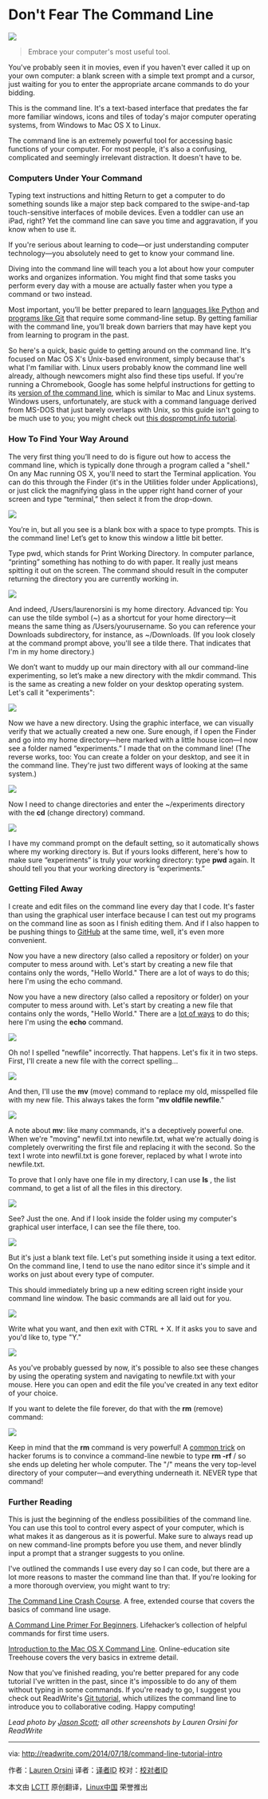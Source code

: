 Don't Fear The Command Line
================================================================================
![](http://a4.files.readwrite.com/image/upload/c_fill,h_900,q_70,w_1600/MTE5NTU2MzIyNTM0NTg5OTYz.jpg)

> Embrace your computer's most useful tool.

You've probably seen it in movies, even if you haven't ever called it up on your own computer: a blank screen with a simple text prompt and a cursor, just waiting for you to enter the appropriate arcane commands to do your bidding.

This is the command line. It's a text-based interface that predates the far more familiar windows, icons and tiles of today's major computer operating systems, from Windows to Mac OS X to Linux.

The command line is an extremely powerful tool for accessing basic functions of your computer. For most people, it's also a confusing, complicated and seemingly irrelevant distraction. It doesn't have to be.

### Computers Under Your Command ###

Typing text instructions and hitting Return to get a computer to do something sounds like a major step back compared to the swipe-and-tap touch-sensitive interfaces of mobile devices. Even a toddler can use an iPad, right? Yet the command line can save you time and aggravation, if you know when to use it.

If you're serious about learning to code—or just understanding computer technology—you absolutely need to get to know your command line.

Diving into the command line will teach you a lot about how your computer works and organizes information. You might find that some tasks you perform every day with a mouse are actually faster when you type a command or two instead.

Most important, you’ll be better prepared to learn [languages like Python][1] and [programs like Git][2] that require some command-line setup. By getting familiar with the command line, you’ll break down barriers that may have kept you from learning to program in the past.

So here's a quick, basic guide to getting around on the command line. It's focused on Mac OS X's Unix-based environment, simply because that's what I'm familiar with. Linux users probably know the command line well already, although newcomers might also find these tips useful. If you're running a Chromebook, Google has some helpful instructions for getting to its [version of the command line][3], which is similar to Mac and Linux systems. Windows users, unfortunately, are stuck with a command language derived from MS-DOS that just barely overlaps with Unix, so this guide isn't going to be much use to you; you might check out [this dosprompt.info tutorial][4]. 

### How To Find Your Way Around ###

The very first thing you’ll need to do is figure out how to access the command line, which is typically done through a program called a "shell." On any Mac running OS X, you'll need to start the Terminal application. You can do this through the Finder (it's in the Utilities folder under Applications), or just click the magnifying glass in the upper right hand corner of your screen and type “terminal,” then select it from the drop-down.

![](http://a4.files.readwrite.com/image/upload/c_fit,w_630/MTE4MDAzNDE2ODYxMjc5NzU4.png)

You’re in, but all you see is a blank box with a space to type prompts. This is the command line! Let’s get to know this window a little bit better.

Type pwd, which stands for Print Working Directory. In computer parlance, “printing” something has nothing to do with paper. It really just means spitting it out on the screen. The command should result in the computer returning the directory you are currently working in.

![](http://a4.files.readwrite.com/image/upload/c_fit,w_630/MTIyMzk5Mjg5MDMzMjYyNjA0.png)

And indeed, /Users/laurenorsini is my home directory. Advanced tip: You can use the tilde symbol (~) as a shortcut for your home directory—it means the same thing as /Users/yourusername. So you can reference your Downloads subdirectory, for instance, as ~/Downloads. (If you look closely at the command prompt above, you'll see a tilde there. That indicates that I'm in my home directory.)

We don’t want to muddy up our main directory with all our command-line experimenting, so let’s make a new directory with the mkdir command. This is the same as creating a new folder on your desktop operating system. Let's call it "experiments":

![](http://a4.files.readwrite.com/image/upload/c_fit,w_630/MTE5NDg0MDYxMTMwODUxODU1.png)

Now we have a new directory. Using the graphic interface, we can visually verify that we actually created a new one. Sure enough, if I open the Finder and go into my home directory—here marked with a little house icon—I now see a folder named “experiments.” I made that on the command line! (The reverse works, too: You can create a folder on your desktop, and see it in the command line. They're just two different ways of looking at the same system.)

![](http://a5.files.readwrite.com/image/upload/c_fit,w_630/MTE5NTU2MzIyNTM0MzI3ODE5.png)

Now I need to change directories and enter the ~/experiments directory with the **cd** (change directory) command.

![](http://a5.files.readwrite.com/image/upload/c_fit,w_630/MTE5NDg0MDYxMTMxMTEzOTk5.png)

I have my command prompt on the default setting, so it automatically shows where my working directory is. But if yours looks different, here's how to make sure “experiments” is truly your working directory: type **pwd** again. It should tell you that your working directory is “experiments.”

### Getting Filed Away ###

I create and edit files on the command line every day that I code. It's faster than using the graphical user interface because I can test out my programs on the command line as soon as I finish editing them. And if I also happen to be pushing things to [GitHub][5] at the same time, well, it's even more convenient.

Now you have a new directory (also called a repository or folder) on your computer to mess around with. Let's start by creating a new file that contains only the words, "Hello World." There are a lot of ways to do this; here I'm using the echo command.

Now you have a new directory (also called a repository or folder) on your computer to mess around with. Let's start by creating a new file that contains only the words, "Hello World." There are a [lot of ways][6] to do this; here I'm using the **echo** command.

![](http://a2.files.readwrite.com/image/upload/c_fit,w_630/MTE5NDg0MDYxMjQxMjgwMDE1.png)

Oh no! I spelled "newfile" incorrectly. That happens. Let's fix it in two steps. First, I'll create a new file with the correct spelling...

![](http://a3.files.readwrite.com/image/upload/c_fit,w_630/MTIxNDI3Mjk0MjA5ODAzNzg5.png)

And then, I'll use the **mv** (move) command to replace my old, misspelled file with my new file. This always takes the form "**mv oldfile newfile**."

![](http://a1.files.readwrite.com/image/upload/c_fit,w_630/MTIxNDI3Mjk0MjA5NzM4MjUz.png)

A note about **mv**: like many commands, it's a deceptively powerful one. When we're "moving" newfil.txt into newfile.txt, what we're actually doing is completely overwriting the first file and replacing it with the second. So the text I wrote into newfil.txt is gone forever, replaced by what I wrote into newfile.txt. 

To prove that I only have one file in my directory, I can use **ls** , the list command, to get a list of all the files in this directory.

![](http://a1.files.readwrite.com/image/upload/c_fit,w_630/MTIxNDI3Mjk0MTA3NTAyMDkz.png)

See? Just the one. And if I look inside the folder using my computer's graphical user interface, I can see the file there, too. 

![](http://a3.files.readwrite.com/image/upload/c_fit,w_630/MTIyMzk5Mjg5MDM4OTY0MjM2.png)

But it's just a blank text file. Let's put something inside it using a text editor. On the command line, I tend to use the nano editor since it's simple and it works on just about every type of computer. 

This should immediately bring up a new editing screen right inside your command line window. The basic commands are all laid out for you.

![](http://a3.files.readwrite.com/image/upload/c_fit,w_630/MTIyMzk5Mjg5MDM5NjE5NTk2.png)

Write what you want, and then exit with CTRL + X. If it asks you to save and you'd like to, type "Y." 

![](http://a4.files.readwrite.com/image/upload/c_fit,w_630/MTIxNDI3Mjk0MTA4MDkxOTE3.png)

As you've probably guessed by now, it's possible to also see these changes by using the operating system and navigating to newfile.txt with your mouse. Here you can open and edit the file you've created in any text editor of your choice. 

If you want to delete the file forever, do that with the **rm** (remove) command: 

![](http://a2.files.readwrite.com/image/upload/c_fit,w_630/MTE5NTU2MzIyNTQxMzQwMTcx.png)

Keep in mind that the **rm** command is very powerful! A [common trick][7] on hacker forums is to convince a command-line newbie to type **rm -rf** / so she ends up deleting her whole computer. The "/" means the very top-level directory of your computer—and everything underneath it. NEVER type that command!

### Further Reading ###

This is just the beginning of the endless possibilities of the command line. You can use this tool to control every aspect of your computer, which is what makes it as dangerous as it is powerful. Make sure to always read up on new command-line prompts before you use them, and never blindly input a prompt that a stranger suggests to you online. 

I've outlined the commands I use every day so I can code, but there are a lot more reasons to master the command line than that. If you're looking for a more thorough overview, you might want to try:

[The Command Line Crash Course][8]. A free, extended course that covers the basics of command line usage.

[A Command Line Primer For Beginners][9]. Lifehacker’s collection of helpful commands for first time users.

[Introduction to the Mac OS X Command Line][10]. Online-education site Treehouse covers the very basics in extreme detail. 

Now that you've finished reading, you're better prepared for any code tutorial I've written in the past, since it's impossible to do any of them without typing in some commands. If you're ready to go, I suggest you check out ReadWrite's [Git tutorial][11], which utilizes the command line to introduce you to collaborative coding. Happy computing! 

*Lead photo by [Jason Scott][12]; all other screenshots by Lauren Orsini for ReadWrite*

--------------------------------------------------------------------------------

via: http://readwrite.com/2014/07/18/command-line-tutorial-intro

作者：[Lauren Orsini][a]
译者：[译者ID](https://github.com/译者ID)
校对：[校对者ID](https://github.com/校对者ID)

本文由 [LCTT](https://github.com/LCTT/TranslateProject) 原创翻译，[Linux中国](http://linux.cn/) 荣誉推出

[a]:http://readwrite.com/author/lauren-orsini
[1]:http://readwrite.com/2014/07/08/what-makes-python-easy-to-learn
[2]:http://readwrite.com/2013/09/30/understanding-github-a-journey-for-beginners-part-1
[3]:http://www.chromium.org/chromium-os/poking-around-your-chrome-os-device
[4]:http://dosprompt.info/
[5]:http://www.github.com/
[6]:http://www.cyberciti.biz/faq/unix-create-file-from-terminal-window-shell-prompt/
[7]:http://www.urbandictionary.com/define.php?term=rm+-rf+%2F
[8]:http://cli.learncodethehardway.org/book/
[9]:http://lifehacker.com/5633909/who-needs-a-mouse-learn-to-use-the-command-line-for-almost-anything
[10]:http://blog.teamtreehouse.com/introduction-to-the-mac-os-x-command-line
[11]:http://readwrite.com/2013/09/30/understanding-github-a-journey-for-beginners-part-1
[12]:http://en.wikipedia.org/wiki/Computer_terminal#mediaviewer/File:DEC_VT100_terminal.jpg